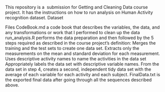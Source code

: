 
This repository is a  submission for Getting and Cleaning Data course project. It has the instructions on how to run analysis on Human Activity recognition dataset.
Dataset

Files
CodeBook.md a code book that describes the variables, the data, and any transformations or work that I performed to clean up the data 
run_analysis.R performs the data preparation and then followed by the 5 steps required as described in the course project’s definition:
Merges the training and the test sets to create one data set.
Extracts only the measurements on the mean and standard deviation for each measurement.
Uses descriptive activity names to name the activities in the data set
Appropriately labels the data set with descriptive variable names.
From the data set in step 4, creates a second, independent tidy data set with the average of each variable for each activity and each subject.
FinalData.txt is the exported final data after going through all the sequences described above. 
